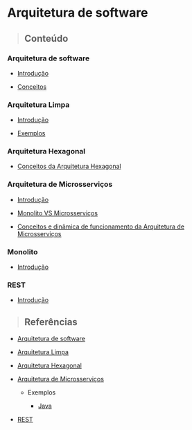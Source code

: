 # Arquitetura de software

> ## **Conteúdo**

### Arquitetura de software

* [Introdução](./introducao.md)

* [Conceitos](./conceitos.md)

### Arquitetura Limpa

* [Introdução](./clean-architecture/introducao.md)

* [Exemplos](./clean-architecture/exemples.md)

### Arquitetura Hexagonal

* [Conceitos da Arquitetura Hexagonal](./hexagonal-architecture/conceitos.md)

### Arquitetura de Microsserviços

* [Introdução](./microservices-architecture/introducao.md)

* [Monolito VS Microsserviços](./microservices-architecture/monolito-vs-microsservico.md)

* [Conceitos e dinâmica de funcionamento da Arquitetura de Microsserviços](./microservices-architecture/conceitos.md)

### Monolito

* [Introdução](./monolith/introducao.md)

### REST

* [Introdução](./rest/introducao.md)

### 

> ## **Referências**

* [Arquitetura de software](./references.md)

* [Arquitetura Limpa](./clean-architecture/references.md)

* [Arquitetura Hexagonal](./hexagonal-architecture/references.md)

* [Arquitetura de Microsserviços](./microservices-architecture/references.md)

  * Exemplos

    * [Java](./microservices-architecture/examples/java/references.md)

* [REST](./rest/references.md)
